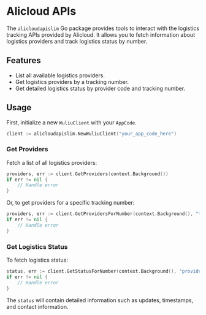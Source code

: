 # Alicloud APIs

The `alicloudapislim` Go package provides tools to interact with the logistics tracking APIs
provided by Alicloud. It allows you to fetch information about logistics providers and track
logistics status by number.

## Features

- List all available logistics providers.
- Get logistics providers by a tracking number.
- Get detailed logistics status by provider code and tracking number.

## Usage

First, initialize a new `WuliuClient` with your `AppCode`.

```go
client := alicloudapislim.NewWuliuClient("your_app_code_here")
```

### Get Providers

Fetch a list of all logistics providers:

```go
providers, err := client.GetProviders(context.Background())
if err != nil {
    // Handle error
}
```

Or, to get providers for a specific tracking number:

```go
providers, err := client.GetProvidersForNumber(context.Background(), "tracking_number_here")
if err != nil {
    // Handle error
}
```

### Get Logistics Status

To fetch logistics status:

```go
status, err := client.GetStatusForNumber(context.Background(), "provider_code_here", "tracking_number_here")
if err != nil {
    // Handle error
}
```

The `status` will contain detailed information such as updates, timestamps, and contact information.
